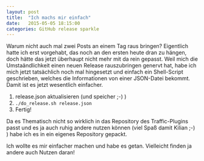 ```yaml
---
layout: post
title:  "Ich machs mir einfach"
date:   2015-05-05 18:15:00
categories: GitHub release sparkle
---
```

Warum nicht auch mal zwei Posts an einem Tag raus bringen?
Eigentlich hatte ich erst vorgehabt, das noch an den ersten heute dran zu hängen, doch hätte das jetzt überhaupt nicht mehr mit da rein gepasst.
Weil mich die Umstaändlichkeit einen neuen Release rauszubringen genervt hat, habe ich mich jetzt tatsächlich noch mal hingesetzt und einfach ein Shell-Script geschrieben, welches die Informationen von einer JSON-Datei bekommt.
Damit ist es jetzt wesentlich einfacher.
1. release.json aktualisieren (und speicher ;-) )
2. `./do_release.sh release.json`
3. Fertig!

Da es Thematisch nicht so wirklich in das Repository des Traffic-Plugins passt und es ja auch ruhig andere nutzen können (viel Spaß damit Kilian ;-) ) habe ich es in ein eigenes Repository gepackt.

Ich wollte es mir einfacher machen und habe es getan.
Vielleicht finden ja andere auch Nutzen daran!
